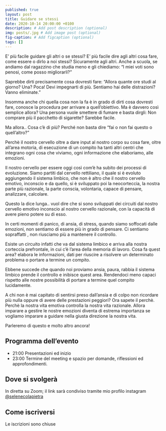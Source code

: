 ```yaml
---
published: true
layout: post
title: Guidare se stessi
date: 2020-10-14 20:00:00 +0100
description: # Add post description (optional)
img: posts/.jpg # Add image post (optional)
fig-caption: # Add figcaption (optional)
tags: []
---
```

E’ più facile guidare gli altri o se stessi? E’ più facile dire agli altri cosa fare, come essere o dirlo a noi stessi? Sicuramente agli altri. Anche a scuola, se andiamo dal ragazzino che studia meno e gli chiediamo: “I miei voti sono penosi, come posso migliorarli?”

Saprebbe dirti precisamente cosa dovresti fare: “Allora quante ore studi al giorno? Una? Poca! Devi impegnarti di più. Sentiamo hai delle distrazioni? Vanno eliminate.” 

Insomma anche chi quella cosa non la fa è in grado di dirti cosa dovresti fare, conosce la procedura per arrivare a quell’obiettivo. Ma è davvero così semplice allora? Una persona vuole smettere di fumare e basta dirgli: Non comprare più il pacchetto di sigarette? Sarebbe facile. 

Ma allora.. Cosa c’è di più? Perché non basta dire “fai o non fai questo o quell’altro?”

Perchè il nostro cervello oltre a dare input al nostro corpo su cosa fare, oltre all’area motoria, di esecuzione di un compito ha tanti altri centri che integrano ogni cosa che viviamo, ogni informazione che elaboriamo, alle emozioni. 

Il nostro cervello per essere oggi così com’è ha subito dei processi di evoluzione. Siamo partiti dal cervello rettiliano, il quale si è evoluto aggiungendo il sistema limbico, che non è altro che il nostro cervello emotivo, inconscio e da quello, si è sviluppato poi la neocorteccia, la nostra parte più razionale, la parte conscia, volontaria, capace di pensare, analizzare, calcolare.

Questo la dice lunga.. vuol dire che si sono sviluppati dei circuiti dal nostro cervello emotivo inconscio al nostro cervello razionale, con la capacità di avere pieno potere su di esso.

In certi momenti di panico, di ansia, di stress, quando siamo soffocati dalle emozioni, non sentiamo di essere più in grado di pensare. Ci sentiamo sopraffatti , non riusciamo più a mantenere il controllo. 

Esiste un circuito infatti che va dal sistema limbico e arriva alla nostra corteccia prefrontale, in cui c’è l’area della memoria di lavoro. Cosa fa quest area? elabora le informazioni, dati per riuscire a risolvere un determinato problema o portare a termine un compito. 

Ebbene succede che quando noi proviamo ansia, paura, rabbia il sistema limbico prende il controllo e inibisce quest area. Rendendoci meno capaci rispetto alle nostre possibilità di portare a termine quel compito lucidamente. 

A chi non è mai capitato di sentirsi preso dall’ansia e di colpo non ricordare più nulla oppure di avere delle prestazioni peggiori? Ora sapete il perchè. Perchè la nostra vita emotiva controlla la nostra vita razionale. Allora imparare a gestire le nostre emozioni diventa di estrema importanza se vogliamo imparare a guidare nella giusta direzione la nostra vita. 

Parleremo di questo e molto altro ancora!

## Programma dell’evento
* 21:00 Presentazioni ed inizio
* 23:00 Termine del meeting e spazio per domande, riflessioni ed approfondimenti.

## Dove si svolgerà
In diretta su Zoom; il link sarà condiviso tramite mio profilo instagram [@selenecolapietra](https://instagram.com/selenecolapietra)

## Come iscriversi
Le iscrizioni sono chiuse
